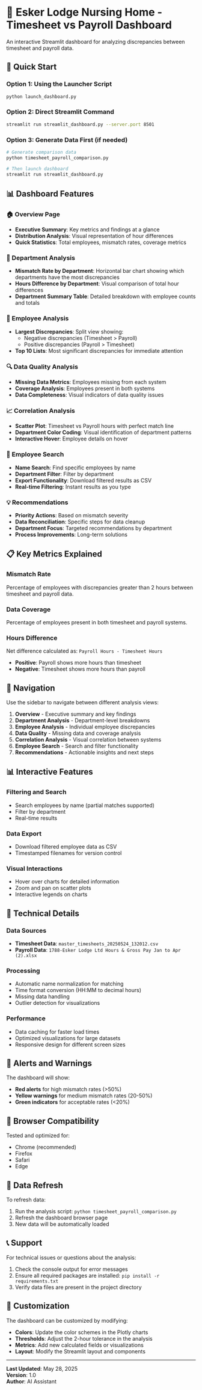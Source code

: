 # 🏥 Esker Lodge Nursing Home - Timesheet vs Payroll Dashboard

An interactive Streamlit dashboard for analyzing discrepancies between timesheet and payroll data.

## 🚀 Quick Start

### Option 1: Using the Launcher Script
```bash
python launch_dashboard.py
```

### Option 2: Direct Streamlit Command
```bash
streamlit run streamlit_dashboard.py --server.port 8501
```

### Option 3: Generate Data First (if needed)
```bash
# Generate comparison data
python timesheet_payroll_comparison.py

# Then launch dashboard
streamlit run streamlit_dashboard.py
```

## 📊 Dashboard Features

### 🏠 Overview Page
- **Executive Summary**: Key metrics and findings at a glance
- **Distribution Analysis**: Visual representation of hour differences
- **Quick Statistics**: Total employees, mismatch rates, coverage metrics

### 🏢 Department Analysis
- **Mismatch Rate by Department**: Horizontal bar chart showing which departments have the most discrepancies
- **Hours Difference by Department**: Visual comparison of total hour differences
- **Department Summary Table**: Detailed breakdown with employee counts and totals

### 👥 Employee Analysis
- **Largest Discrepancies**: Split view showing:
  - Negative discrepancies (Timesheet > Payroll)
  - Positive discrepancies (Payroll > Timesheet)
- **Top 10 Lists**: Most significant discrepancies for immediate attention

### 🔍 Data Quality Analysis
- **Missing Data Metrics**: Employees missing from each system
- **Coverage Analysis**: Employees present in both systems
- **Data Completeness**: Visual indicators of data quality issues

### 📈 Correlation Analysis
- **Scatter Plot**: Timesheet vs Payroll hours with perfect match line
- **Department Color Coding**: Visual identification of department patterns
- **Interactive Hover**: Employee details on hover

### 🔎 Employee Search
- **Name Search**: Find specific employees by name
- **Department Filter**: Filter by department
- **Export Functionality**: Download filtered results as CSV
- **Real-time Filtering**: Instant results as you type

### 💡 Recommendations
- **Priority Actions**: Based on mismatch severity
- **Data Reconciliation**: Specific steps for data cleanup
- **Department Focus**: Targeted recommendations by department
- **Process Improvements**: Long-term solutions

## 📋 Key Metrics Explained

### Mismatch Rate
Percentage of employees with discrepancies greater than 2 hours between timesheet and payroll data.

### Data Coverage
Percentage of employees present in both timesheet and payroll systems.

### Hours Difference
Net difference calculated as: `Payroll Hours - Timesheet Hours`
- **Positive**: Payroll shows more hours than timesheet
- **Negative**: Timesheet shows more hours than payroll

## 🎯 Navigation

Use the sidebar to navigate between different analysis views:

1. **Overview** - Executive summary and key findings
2. **Department Analysis** - Department-level breakdowns
3. **Employee Analysis** - Individual employee discrepancies
4. **Data Quality** - Missing data and coverage analysis
5. **Correlation Analysis** - Visual correlation between systems
6. **Employee Search** - Search and filter functionality
7. **Recommendations** - Actionable insights and next steps

## 📊 Interactive Features

### Filtering and Search
- Search employees by name (partial matches supported)
- Filter by department
- Real-time results

### Data Export
- Download filtered employee data as CSV
- Timestamped filenames for version control

### Visual Interactions
- Hover over charts for detailed information
- Zoom and pan on scatter plots
- Interactive legends on charts

## 🔧 Technical Details

### Data Sources
- **Timesheet Data**: `master_timesheets_20250524_132012.csv`
- **Payroll Data**: `1788-Esker Lodge Ltd Hours & Gross Pay Jan to Apr (2).xlsx`

### Processing
- Automatic name normalization for matching
- Time format conversion (HH:MM to decimal hours)
- Missing data handling
- Outlier detection for visualizations

### Performance
- Data caching for faster load times
- Optimized visualizations for large datasets
- Responsive design for different screen sizes

## 🚨 Alerts and Warnings

The dashboard will show:
- **Red alerts** for high mismatch rates (>50%)
- **Yellow warnings** for medium mismatch rates (20-50%)
- **Green indicators** for acceptable rates (<20%)

## 📱 Browser Compatibility

Tested and optimized for:
- Chrome (recommended)
- Firefox
- Safari
- Edge

## 🔄 Data Refresh

To refresh data:
1. Run the analysis script: `python timesheet_payroll_comparison.py`
2. Refresh the dashboard browser page
3. New data will be automatically loaded

## 📞 Support

For technical issues or questions about the analysis:
1. Check the console output for error messages
2. Ensure all required packages are installed: `pip install -r requirements.txt`
3. Verify data files are present in the project directory

## 🎨 Customization

The dashboard can be customized by modifying:
- **Colors**: Update the color schemes in the Plotly charts
- **Thresholds**: Adjust the 2-hour tolerance in the analysis
- **Metrics**: Add new calculated fields or visualizations
- **Layout**: Modify the Streamlit layout and components

---

**Last Updated**: May 28, 2025  
**Version**: 1.0  
**Author**: AI Assistant 